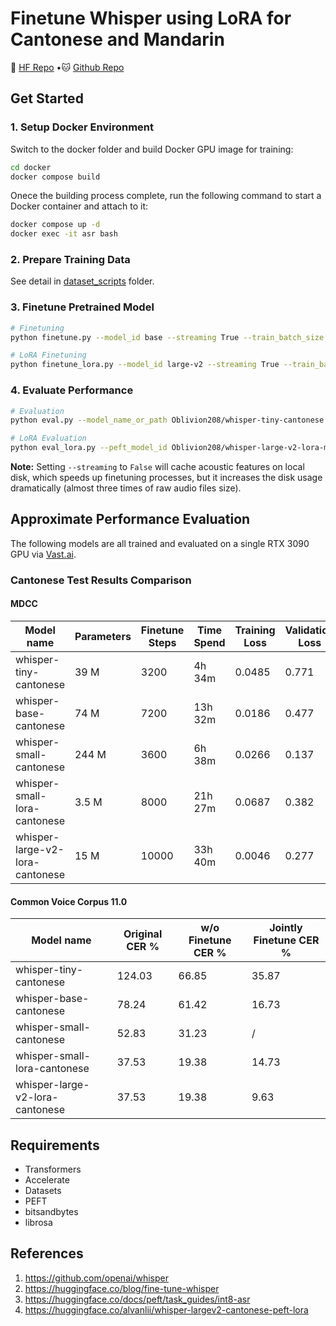 # Finetune Whisper using LoRA for Cantonese and Mandarin

<p align="left">
🤗 <a href="https://huggingface.co/Oblivion208" target="_blank">HF Repo</a>  •🐱 <a href="https://github.com/fengredrum/finetune-whisper-lora" target="_blank">Github Repo</a> 
</p>

## Get Started

### 1. Setup Docker Environment

Switch to the docker folder and build Docker GPU image for training:

```bash
cd docker
docker compose build
```

Onece the building process complete, run the following command to start a Docker container and attach to it:

```bash
docker compose up -d
docker exec -it asr bash
```

### 2. Prepare Training Data

See detail in [dataset_scripts](dataset_scripts/README.md) folder.

### 3. Finetune Pretrained Model

```bash
# Finetuning
python finetune.py --model_id base --streaming True --train_batch_size 64 --gradient_accumulation_steps 2 --fp16 True
```

```bash
# LoRA Finetuning
python finetune_lora.py --model_id large-v2 --streaming True --train_batch_size 64 --gradient_accumulation_steps 2
```

### 4. Evaluate Performance

```bash
# Evaluation
python eval.py --model_name_or_path Oblivion208/whisper-tiny-cantonese --streaming True --batch_size 64
```

```bash
# LoRA Evaluation
python eval_lora.py --peft_model_id Oblivion208/whisper-large-v2-lora-mix --streaming True --batch_size 64
```

**Note:** Setting `--streaming` to `False` will cache acoustic features on local disk, which speeds up finetuning processes, but it increases the disk usage dramatically (almost three times of raw audio files size).

## Approximate Performance Evaluation

The following models are all trained and evaluated on a single RTX 3090 GPU via [Vast.ai](https://cloud.vast.ai/?ref_id=78038 "Vast.ai").

### Cantonese Test Results Comparison

#### MDCC

| Model name                      | Parameters | Finetune Steps | Time Spend | Training Loss | Validation Loss | CER % | Finetuned Model                                                                                                          |
| ------------------------------- | ---------- | -------------- | ---------- | ------------- | --------------- | ----- | ------------------------------------------------------------------------------------------------------------------------ |
| whisper-tiny-cantonese          | 39 M       | 3200           | 4h 34m     | 0.0485        | 0.771           | 11.10 | [Link](https://huggingface.co/Oblivion208/whisper-tiny-cantonese "Oblivion208/whisper-tiny-cantonese")                   |
| whisper-base-cantonese          | 74 M       | 7200           | 13h 32m    | 0.0186        | 0.477           | 7.66  | [Link](https://huggingface.co/Oblivion208/whisper-base-cantonese "Oblivion208/whisper-base-cantonese")                   |
| whisper-small-cantonese         | 244 M      | 3600           | 6h 38m     | 0.0266        | 0.137           | 6.16  | [Link](https://huggingface.co/Oblivion208/whisper-small-cantonese "Oblivion208/whisper-small-cantonese")                 |
| whisper-small-lora-cantonese    | 3.5 M      | 8000           | 21h 27m    | 0.0687        | 0.382           | 7.40  | [Link](https://huggingface.co/Oblivion208/whisper-small-lora-cantonese "Oblivion208/whisper-small-lora-cantonese")       |
| whisper-large-v2-lora-cantonese | 15 M       | 10000          | 33h 40m    | 0.0046        | 0.277           | 3.77  | [Link](https://huggingface.co/Oblivion208/whisper-large-v2-lora-cantonese "Oblivion208/whisper-large-v2-lora-cantonese") |

#### Common Voice Corpus 11.0

| Model name                      | Original CER % | w/o Finetune CER % | Jointly Finetune CER % |
| ------------------------------- | -------------- | ------------------ | ---------------------- |
| whisper-tiny-cantonese          | 124.03         | 66.85              | 35.87                  |
| whisper-base-cantonese          | 78.24          | 61.42              | 16.73                  |
| whisper-small-cantonese         | 52.83          | 31.23              | /                      |
| whisper-small-lora-cantonese    | 37.53          | 19.38              | 14.73                  |
| whisper-large-v2-lora-cantonese | 37.53          | 19.38              | 9.63                   |

## Requirements

- Transformers
- Accelerate
- Datasets
- PEFT
- bitsandbytes
- librosa

## References

1. https://github.com/openai/whisper
2. https://huggingface.co/blog/fine-tune-whisper
3. https://huggingface.co/docs/peft/task_guides/int8-asr
4. https://huggingface.co/alvanlii/whisper-largev2-cantonese-peft-lora
